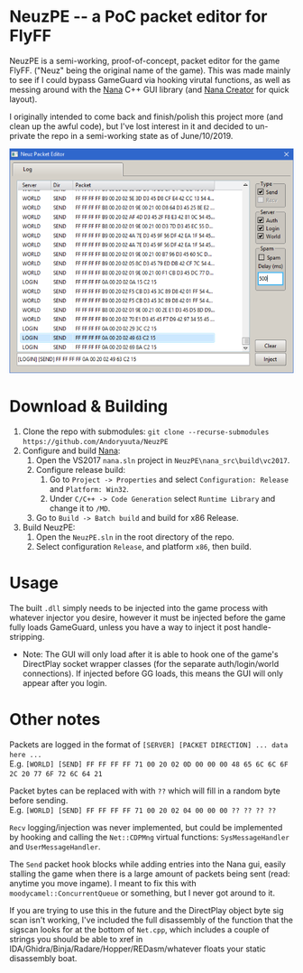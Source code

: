 
# NeuzPE -- a PoC packet editor for FlyFF
NeuzPE is a semi-working, proof-of-concept, packet editor for the game FlyFF. ("Neuz" being the original name of the game). This was made mainly to see if I could bypass GameGuard via hooking virutal functions, as well as messing around with the [Nana](https://github.com/cnjinhao/nana) C++ GUI library (and [Nana Creator](https://github.com/besh81/nana-creator) for quick layout).

I originally intended to come back and finish/polish this project more (and clean up the awful code), but I've lost interest in it and decided to un-private the repo in a semi-working state as of June/10/2019.

![screenshot](https://github.com/Andoryuuta/NeuzPE/blob/master/screenshot/ss1.png)

# Download & Building
1. Clone the repo with submodules: `git clone --recurse-submodules https://github.com/Andoryuuta/NeuzPE`
2. Configure and build [Nana](https://github.com/cnjinhao/nana):
	1. Open the VS2017 `nana.sln` project in `NeuzPE\nana_src\build\vc2017`.
	2. Configure release build: 
		1. Go to `Project -> Properties` and select `Configuration: Release` and `Platform: Win32`.
		2. Under `C/C++ -> Code Generation` select `Runtime Library` and change it to `/MD`.
	3. Go to `Build -> Batch build` and build for x86 Release.
3. Build NeuzPE:
	1. Open the `NeuzPE.sln` in the root directory of the repo.
	2. Select configuration `Release`, and platform `x86`, then build.


# Usage
The built `.dll` simply needs to be injected into the game process with whatever injector you desire, however it must be injected before the game fully loads GameGuard, unless you have a way to inject it post handle-stripping.

* Note: The GUI will only load after it is able to hook one of the game's DirectPlay socket wrapper classes (for the separate auth/login/world connections). If injected before GG loads, this means the GUI will only appear after you login.

# Other notes

Packets are logged in the format of `[SERVER] [PACKET DIRECTION] ... data here ...`  
E.g. `[WORLD] [SEND] FF FF FF FF 71 00 20 02 0D 00 00 00 48 65 6C 6C 6F 2C 20 77 6F 72 6C 64 21`

Packet bytes can be replaced with with `??` which will fill in a random byte before sending.  
E.g. `[WORLD] [SEND] FF FF FF FF 71 00 20 02 04 00 00 00 ?? ?? ?? ??`

`Recv` logging/injection was never implemented, but could be implemented by hooking and calling the `Net::CDPMng` virtual functions: `SysMessageHandler` and `UserMessageHandler`.

The `Send` packet hook blocks while adding entries into the Nana gui, easily stalling the game when there is a large amount of packets being sent (read: anytime you move ingame). I meant to fix this with `moodycamel::ConcurrentQueue` or something, but I never got around to it.

If you are trying to use this in the future and the DirectPlay object byte sig scan isn't working, I've included the full disassembly of the function that the sigscan looks for at the bottom of `Net.cpp`, which includes a couple of strings you should be able to xref in IDA/Ghidra/Binja/Radare/Hopper/REDasm/whatever floats your static disassembly boat.
